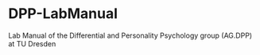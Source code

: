 # DPP-LabManual
Lab Manual of the Differential and Personality Psychology group (AG.DPP) at TU Dresden
